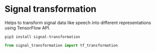 # Signal transformation


Helps to transform signal data like speech into different representations using TensorFlow API.
```
pip3 install signal-transformation
```

```python
from signal_transformation import tf_transformation
```